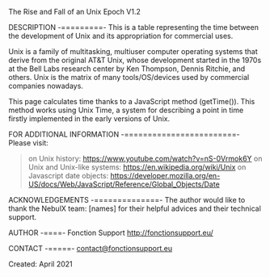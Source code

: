 
The Rise and Fall of an Unix Epoch V1.2



DESCRIPTION
-=========-
This is a table representing the time between the development of Unix and its appropriation for commercial uses. 

Unix is a family of multitasking, multiuser computer operating systems that derive from the original AT&T Unix, whose development started in the 1970s at the Bell Labs research center by Ken Thompson, Dennis Ritchie, and others. Unix is the matrix of many tools/OS/devices used by commercial companies nowadays.

This page calculates time thanks to a JavaScript method (getTime()). This method works using Unix Time, a system for describing a point in time firstly implemented in the early versions of Unix.

FOR ADDITIONAL INFORMATION
-========================-
Please visit: 
> on Unix history: https://www.youtube.com/watch?v=nS-0Vrmok6Y 
> on Unix and Unix-like systems: https://en.wikipedia.org/wiki/Unix 
> on Javascript date objects: https://developer.mozilla.org/en-US/docs/Web/JavaScript/Reference/Global_Objects/Date 

ACKNOWLEDGEMENTS 
-==============-
The author would like to thank the NebulX team: [names] for their helpful advices and their technical support.

AUTHOR
-====-
Fonction Support
http://fonctionsupport.eu/

CONTACT
-=====-
contact@fonctionsupport.eu

Created: April 2021


